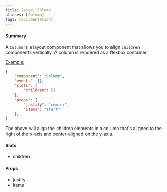 ```yaml
---
title: Jaseci Column
aliases: [Column]
tags: [documentation]
---
```


#### Summary

A `Column` is a layout component that allows you to align `children` components vertically. A column is rendered as a flexbox container.

<u>Example:</u>

```JSON
{
	"component": "Column",
	"events": {},
	"slots": {
		"children": []
	},
	"props": {
		"justify": "center",
		"items": "start"
	},
}
```

The above will align the children elements in a column that's aligned to the right of the x-axis and center-aligned on the y-axis.

#### Slots

- children

#### Props

- justify
- items
